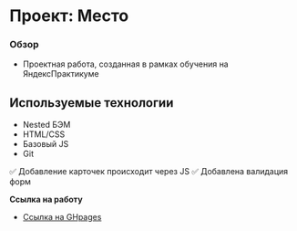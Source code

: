 # Проект: Место

### Обзор

* Проектная работа, созданная в рамках обучения на ЯндексПрактикуме

## Используемые технологии ##
* Nested БЭМ
* HTML/CSS
* Базовый JS
* Git

:white_check_mark: Добавление карточек происходит через JS
:white_check_mark: Добавлена валидация форм

**Ссылка на работу**


* [Ссылка на GHpages](https://innabunny.github.io/mesto/index.html)



